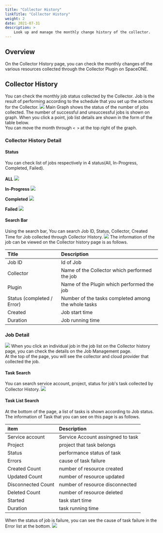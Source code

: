 ```yaml
---
title: "Collector History"
linkTitle: "Collector History"
weight: 2
date: 2021-07-31
description: >
    Look up and manage the monthly change history of the collector.
---
```


## Overview
On the Collector History page, you can check the monthly changes of the various resources collected
through the Collector Plugin on SpaceONE.

## Collector History
You can check the monthly job status collected by the Collector. Job is the result of performing according to the schedule that you set up the actions for the Collector.
![](/docs/guides_v1/inventory/management/collector-history_img/collector-history_image_01.png)
Main Graph shows the status of the number of jobs collected. The number of successful and unsuccessful jobs is shown on graph. When you click a point, job list details are shown in the form of the table below.<br>
You can move the month through `< >` at the top right of the graph.

### Collector History Detail

#### Status
You can check list of jobs respectively in 4 status(All, In-Progress, Completed, Failed).<br><br>
**ALL**
![](/docs/guides_v1/inventory/management/collector-history_img/collector-history_image_02.png)
<br>

**In-Progress**
![](/docs/guides_v1/inventory/management/collector-history_img/collector-history_image_03.png)
<br>

**Completed**
![](/docs/guides_v1/inventory/management/collector-history_img/collector-history_image_04.png)
<br>

**Failed**
![](/docs/guides_v1/inventory/management/collector-history_img/collector-history_image_05.png)
<br>

#### Search Bar
Using the search bar, You can search Job ID, Status, Collector, Created Time for Job collected through Collector History.
![](/docs/guides_v1/inventory/management/collector-history_img/collector-history_image_06.png)
The information of the job can be viewed on the Collector history page is as follows.

| Title | Description |
| :--- | :--- |
| Job ID | Id of Job |
| Collector | Name of the Collector which performed the job |
| Plugin | Name of the Plugin which performed the job  |
| Status \(completed / Error\) | Number of the tasks completed among the whole tasks |
| Created | Job start time |
| Duration | Job running time |

### Job Detail
![](/docs/guides_v1/inventory/management/collector-history_img/collector-history_image_07.png)
When you click an individual job in the job list on the Collector history page, you can check the details on the Job Management page.<br>
At the top of the page, you will see the collector and cloud provider that collected the job.

#### Task Search
You can search service account, project, status for job's task collected by Collector History.
![](/docs/guides_v1/inventory/management/collector-history_img/collector-history_image_08.png)

#### Task List Search
At the bottom of the page, a list of tasks is shown according to Job status. The information of Task that you can see on this page is as follows.

| item | Description |
| :--- | :--- |
| Service account | Service Account assingned to task |
| Project | project that task belongs |
| Status | performance status of task |
| Errors | cause of task failure |
| Created Count | number of resource created |
| Updated Count | number of resource updated |
| Disconnected Count | number of resource disconnected |
| Deleted Count | number of resource deleted |
| Started | task start time  |
| Duration | task running time |

When the status of job is failure, you can see the cause of task failure in the Error list at the bottom.
![](/docs/guides_v1/inventory/management/collector-history_img/collector-history_image_09.png)
